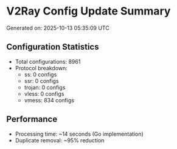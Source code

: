 # V2Ray Config Update Summary
Generated on: 2025-10-13 05:35:09 UTC

## Configuration Statistics
- Total configurations: 8961
- Protocol breakdown:
  - ss: 0 configs
  - ssr: 0 configs
  - trojan: 0 configs
  - vless: 0 configs
  - vmess: 834 configs

## Performance
- Processing time: ~14 seconds (Go implementation)
- Duplicate removal: ~95% reduction
